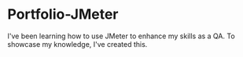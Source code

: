# Portfolio-JMeter
I've been learning how to use JMeter to enhance my skills as a QA. To showcase my knowledge, I've created this.
